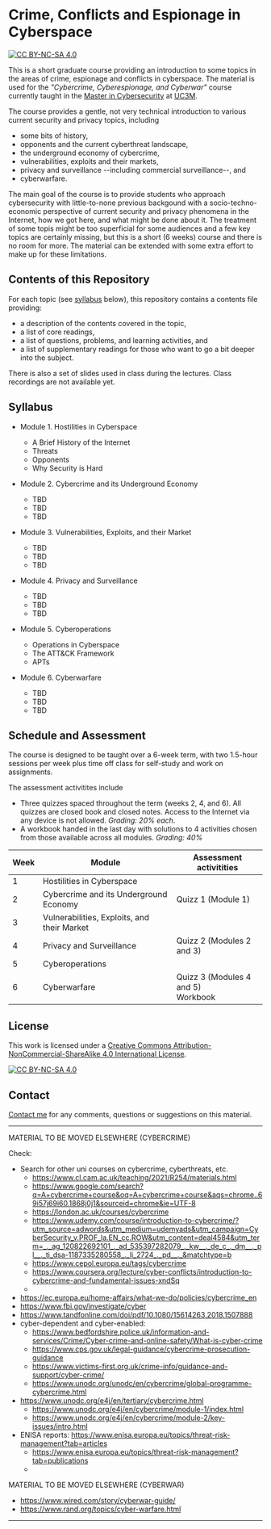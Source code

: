 # Crime, Conflicts and Espionage in Cyberspace
[![CC BY-NC-SA 4.0][cc-by-nc-sa-shield]][cc-by-nc-sa]

This is a short graduate course providing an introduction to some topics in the areas of crime, espionage and conflicts in cyberspace. The material is used for the _"Cybercrime, Cyberespionage, and Cyberwar"_ course currently taught in the [Master in Cybersecurity](https://www.uc3m.es/master/cybersecurity) at [UC3M](https://www.uc3m.es/Home).

The course provides a gentle, not very technical introduction to various current security and privacy topics, including
* some bits of history,
* opponents and the current cyberthreat landscape,
* the underground economy of cybercrime,
* vulnerabilities, exploits and their markets,
* privacy and surveillance --including commercial surveillance--, and
* cyberwarfare.

The main goal of the course is to provide students who approach cybersecurity with little-to-none previous backgound with a socio-techno-economic perspective of current security and privacy phenomena in the Internet, how we got here, and what might be done about it. The treatment of some topis might be too superficial for some audiences and a few key topics are certainly missing, but this is a short (6 weeks) course and there is no room for more. The material can be extended with some extra effort to make up for these limitations.


## Contents of this Repository

For each topic (see [syllabus](https://github.com/0xjet/ccc#syllabus) below), this repository contains a contents file providing:
* a description of the contents covered in the topic,
* a list of core readings,
* a list of questions, problems, and learning activities, and
* a list of supplementary readings for those who want to go a bit deeper into the subject.

There is also a set of slides used in class during the lectures. Class recordings are not available yet.


## Syllabus

* Module 1. Hostilities in Cyberspace
    * A Brief History of the Internet
    * Threats
    * Opponents
    * Why Security is Hard

* Module 2. Cybercrime and its Underground Economy
    * TBD
    * TBD
    * TBD

* Module 3. Vulnerabilities, Exploits, and their Market
    * TBD
    * TBD
    * TBD

* Module 4. Privacy and Surveillance
    * TBD
    * TBD
    * TBD

* Module 5. Cyberoperations
    * Operations in Cyberspace
    * The ATT&CK Framework
    * APTs

* Module 6. Cyberwarfare
    * TBD
    * TBD
    * TBD



## Schedule and Assessment

The course is designed to be taught over a 6-week term, with two 1.5-hour sessions per week plus time off class for self-study and work on assignments.

The assessment activitites include
* Three quizzes spaced throughout the term (weeks 2, 4, and 6). All quizzes are closed book and closed notes. Access to the Internet via any device is not allowed. _Grading: 20% each_.
* A workbook handed in the last day with solutions to 4 activities chosen from those available across all modules. _Grading: 40%_

| Week | Module                                      | Assessment activitities                  |
| ---- | ------------------------------------------- | ---------------------------------------- | 
| 1    | Hostilities in Cyberspace                   |                                          |
| 2    | Cybercrime and its Underground Economy      | Quizz 1 (Module 1)                       |
| 3    | Vulnerabilities, Exploits, and their Market |                                          |
| 4    | Privacy and Surveillance                    | Quizz 2 (Modules 2 and 3)                |
| 5    | Cyberoperations                             |                                          |
| 6    | Cyberwarfare                                | Quizz 3 (Modules 4 and 5) <br/> Workbook |


## License

This work is licensed under a
[Creative Commons Attribution-NonCommercial-ShareAlike 4.0 International License][cc-by-nc-sa].

[![CC BY-NC-SA 4.0][cc-by-nc-sa-image]][cc-by-nc-sa]

[cc-by-nc-sa]: http://creativecommons.org/licenses/by-nc-sa/4.0/
[cc-by-nc-sa-image]: https://licensebuttons.net/l/by-nc-sa/4.0/88x31.png
[cc-by-nc-sa-shield]: https://img.shields.io/badge/License-CC%20BY--NC--SA%204.0-lightgrey.svg


## Contact

[Contact me](https://0xjet.github.io/) for any comments, questions or suggestions on this material.






---
MATERIAL TO BE MOVED ELSEWHERE (CYBERCRIME)

Check:
* Search for other uni courses on cybercrime, cyberthreats, etc.
    * https://www.cl.cam.ac.uk/teaching/2021/R254/materials.html
    * https://www.google.com/search?q=A+cybercrime+course&oq=A+cybercrime+course&aqs=chrome..69i57j69i60.1868j0j1&sourceid=chrome&ie=UTF-8
    * https://london.ac.uk/courses/cybercrime
    * https://www.udemy.com/course/introduction-to-cybercrime/?utm_source=adwords&utm_medium=udemyads&utm_campaign=CyberSecurity_v.PROF_la.EN_cc.ROW&utm_content=deal4584&utm_term=_._ag_120822692101_._ad_535397282079_._kw__._de_c_._dm__._pl__._ti_dsa-1187335280558_._li_2724_._pd__._&matchtype=b
    * https://www.cepol.europa.eu/tags/cybercrime
    * https://www.coursera.org/lecture/cyber-conflicts/introduction-to-cybercrime-and-fundamental-issues-xndSq
    * 
* https://ec.europa.eu/home-affairs/what-we-do/policies/cybercrime_en
* https://www.fbi.gov/investigate/cyber
* https://www.tandfonline.com/doi/pdf/10.1080/15614263.2018.1507888
* cyber-dependent and cyber-enabled:
    * https://www.bedfordshire.police.uk/information-and-services/Crime/Cyber-crime-and-online-safety/What-is-cyber-crime
    * https://www.cps.gov.uk/legal-guidance/cybercrime-prosecution-guidance
    * https://www.victims-first.org.uk/crime-info/guidance-and-support/cyber-crime/
    * https://www.unodc.org/unodc/en/cybercrime/global-programme-cybercrime.html 
* https://www.unodc.org/e4j/en/tertiary/cybercrime.html
    * https://www.unodc.org/e4j/en/cybercrime/module-1/index.html
    * https://www.unodc.org/e4j/en/cybercrime/module-2/key-issues/intro.html
* ENISA reports: https://www.enisa.europa.eu/topics/threat-risk-management?tab=articles
    * https://www.enisa.europa.eu/topics/threat-risk-management?tab=publications
    * 



MATERIAL TO BE MOVED ELSEWHERE (CYBERWAR)

* https://www.wired.com/story/cyberwar-guide/
* https://www.rand.org/topics/cyber-warfare.html
---



